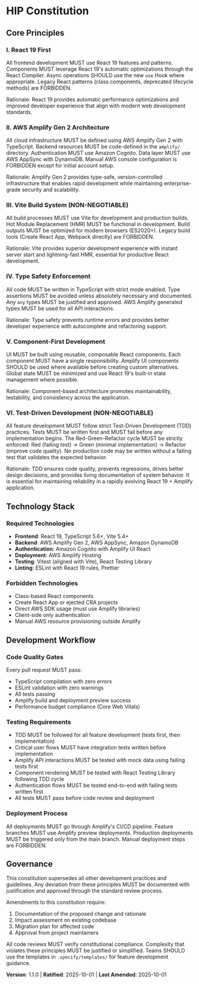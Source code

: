 <!--
Sync Impact Report:
- Version change: 1.0.0 → 1.1.0 (added TDD principle)
- Modified principles: N/A
- Added sections: VI. Test-Driven Development (NON-NEGOTIABLE)
- Removed sections: N/A
- Templates requiring updates:
  ✅ Updated: plan-template.md (added TDD compliance check)
  ✅ Updated: tasks-template.md (enforced TDD workflow)
- Follow-up TODOs: None
-->

# HIP Constitution

## Core Principles

### I. React 19 First
All frontend development MUST use React 19 features and patterns. Components MUST leverage React 19's automatic optimizations through the React Compiler. Async operations SHOULD use the new `use` Hook where appropriate. Legacy React patterns (class components, deprecated lifecycle methods) are FORBIDDEN.

Rationale: React 19 provides automatic performance optimizations and improved developer experience that align with modern web development standards.

### II. AWS Amplify Gen 2 Architecture
All cloud infrastructure MUST be defined using AWS Amplify Gen 2 with TypeScript. Backend resources MUST be code-defined in the `amplify/` directory. Authentication MUST use Amazon Cognito. Data layer MUST use AWS AppSync with DynamoDB. Manual AWS console configuration is FORBIDDEN except for initial account setup.

Rationale: Amplify Gen 2 provides type-safe, version-controlled infrastructure that enables rapid development while maintaining enterprise-grade security and scalability.

### III. Vite Build System (NON-NEGOTIABLE)
All build processes MUST use Vite for development and production builds. Hot Module Replacement (HMR) MUST be functional in development. Build outputs MUST be optimized for modern browsers (ES2020+). Legacy build tools (Create React App, Webpack directly) are FORBIDDEN.

Rationale: Vite provides superior development experience with instant server start and lightning-fast HMR, essential for productive React development.

### IV. Type Safety Enforcement
All code MUST be written in TypeScript with strict mode enabled. Type assertions MUST be avoided unless absolutely necessary and documented. Any `any` types MUST be justified and approved. AWS Amplify generated types MUST be used for all API interactions.

Rationale: Type safety prevents runtime errors and provides better developer experience with autocomplete and refactoring support.

### V. Component-First Development
UI MUST be built using reusable, composable React components. Each component MUST have a single responsibility. Amplify UI components SHOULD be used where available before creating custom alternatives. Global state MUST be minimized and use React 19's built-in state management where possible.

Rationale: Component-based architecture promotes maintainability, testability, and consistency across the application.

### VI. Test-Driven Development (NON-NEGOTIABLE)
All feature development MUST follow strict Test-Driven Development (TDD) practices. Tests MUST be written first and MUST fail before any implementation begins. The Red-Green-Refactor cycle MUST be strictly enforced: Red (failing test) → Green (minimal implementation) → Refactor (improve code quality). No production code may be written without a failing test that validates the expected behavior.

Rationale: TDD ensures code quality, prevents regressions, drives better design decisions, and provides living documentation of system behavior. It is essential for maintaining reliability in a rapidly evolving React 19 + Amplify application.

## Technology Stack

### Required Technologies
- **Frontend**: React 19, TypeScript 5.6+, Vite 5.4+
- **Backend**: AWS Amplify Gen 2, AWS AppSync, Amazon DynamoDB
- **Authentication**: Amazon Cognito with Amplify UI React
- **Deployment**: AWS Amplify Hosting
- **Testing**: Vitest (aligned with Vite), React Testing Library
- **Linting**: ESLint with React 19 rules, Prettier

### Forbidden Technologies
- Class-based React components
- Create React App or ejected CRA projects  
- Direct AWS SDK usage (must use Amplify libraries)
- Client-side only authentication
- Manual AWS resource provisioning outside Amplify

## Development Workflow

### Code Quality Gates
Every pull request MUST pass:
- TypeScript compilation with zero errors
- ESLint validation with zero warnings
- All tests passing
- Amplify build and deployment preview success
- Performance budget compliance (Core Web Vitals)

### Testing Requirements
- TDD MUST be followed for all feature development (tests first, then implementation)
- Critical user flows MUST have integration tests written before implementation
- Amplify API interactions MUST be tested with mock data using failing tests first
- Component rendering MUST be tested with React Testing Library following TDD cycle
- Authentication flows MUST be tested end-to-end with failing tests written first
- All tests MUST pass before code review and deployment

### Deployment Process
All deployments MUST go through Amplify's CI/CD pipeline. Feature branches MUST use Amplify preview deployments. Production deployments MUST be triggered only from the main branch. Manual deployment steps are FORBIDDEN.

## Governance

This constitution supersedes all other development practices and guidelines. Any deviation from these principles MUST be documented with justification and approved through the standard review process.

Amendments to this constitution require:
1. Documentation of the proposed change and rationale
2. Impact assessment on existing codebase
3. Migration plan for affected code
4. Approval from project maintainers

All code reviews MUST verify constitutional compliance. Complexity that violates these principles MUST be justified or simplified. Teams SHOULD use the templates in `.specify/templates/` for feature development guidance.

**Version**: 1.1.0 | **Ratified**: 2025-10-01 | **Last Amended**: 2025-10-01